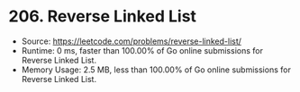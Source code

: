 # 206. Reverse Linked List

- Source: https://leetcode.com/problems/reverse-linked-list/
- Runtime: 0 ms, faster than 100.00% of Go online submissions for Reverse Linked List.
- Memory Usage: 2.5 MB, less than 100.00% of Go online submissions for Reverse Linked List.